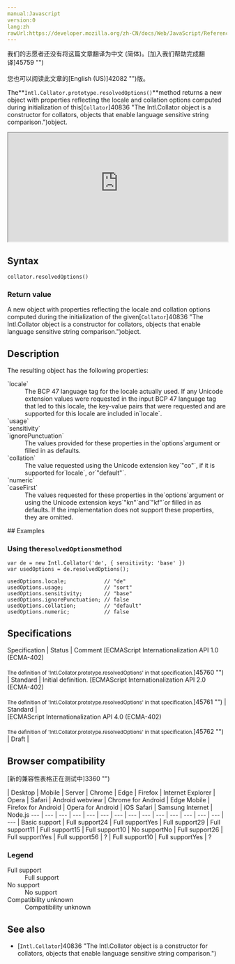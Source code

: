 ```yaml
---
manual:Javascript
version:0
lang:zh
rawUrl:https://developer.mozilla.org/zh-CN/docs/Web/JavaScript/Reference/Global_Objects/Collator/resolvedOptions
---
```




<bdi>我们的志愿者还没有将这篇文章翻译为<bdi>中文 (简体)</bdi>。[加入我们帮助完成翻译]45759 "")<br></br>您也可以阅读此文章的[English (US)]42082 "")版。</bdi>






The**`Intl.Collator.prototype.resolvedOptions()`**method returns a new object with properties reflecting the locale and collation options computed during initialization of this[`Collator`]40836 "The Intl.Collator object is a constructor for collators, objects that enable language sensitive string comparison.")object.

<iframe src='https://interactive-examples.mdn.mozilla.net/pages/js/intl-collator-prototype-resolvedoptions.html' width='100%' height='250'></iframe>

## Syntax<a name="Syntax"></a>

```
collator.resolvedOptions()
```

### Return value<a name="Return_value"></a>


A new object with properties reflecting the locale and collation options computed during the initialization of the given[`Collator`]40836 "The Intl.Collator object is a constructor for collators, objects that enable language sensitive string comparison.")object.


## Description<a name="Description"></a>


The resulting object has the following properties:

<dl><dt id=''>`locale`</dt><dd>The BCP 47 language tag for the locale actually used. If any Unicode extension values were requested in the input BCP 47 language tag that led to this locale, the key-value pairs that were requested and are supported for this locale are included in`locale`.</dd><dt id=''>`usage`</dt><dt id=''>`sensitivity`</dt><dt id=''>`ignorePunctuation`</dt><dd>The values provided for these properties in the`options`argument or filled in as defaults.</dd><dt id=''>`collation`</dt><dd>The value requested using the Unicode extension key`"co"`, if it is supported for`locale`, or`"default"`.</dd><dt id=''>`numeric`</dt><dt id=''>`caseFirst`</dt><dd>The values requested for these properties in the`options`argument or using the Unicode extension keys`"kn"`and`"kf"`or filled in as defaults. If the implementation does not support these properties, they are omitted.</dd></dl>
## Examples<a name="Examples"></a>

### Using the`resolvedOptions`method<a name="Using_the_resolvedOptions_method"></a>

```
var de = new Intl.Collator('de', { sensitivity: 'base' })
var usedOptions = de.resolvedOptions();

usedOptions.locale;            // "de"
usedOptions.usage;             // "sort"
usedOptions.sensitivity;       // "base"
usedOptions.ignorePunctuation; // false
usedOptions.collation;         // "default"
usedOptions.numeric;           // false
```

## Specifications<a name="Specifications"></a>

Specification | Status | Comment 
[ECMAScript Internationalization API 1.0 (ECMA-402)<br></br><small>The definition of &#39;Intl.Collator.prototype.resolvedOptions&#39; in that specification.</small>]45760 "") | Standard | Initial definition. 
[ECMAScript Internationalization API 2.0 (ECMA-402)<br></br><small>The definition of &#39;Intl.Collator.prototype.resolvedOptions&#39; in that specification.</small>]45761 "") | Standard |  
[ECMAScript Internationalization API 4.0 (ECMA-402)<br></br><small>The definition of &#39;Intl.Collator.prototype.resolvedOptions&#39; in that specification.</small>]45762 "") | Draft |  


## Browser compatibility<a name="Browser_compatibility"></a>
[新的兼容性表格正在测试中<i></i>]3360 "")

 | <abbr>Desktop<i></i></abbr> | <abbr>Mobile<i></i></abbr> | <abbr>Server<i></i></abbr> 
 | <abbr>Chrome<i></i></abbr> | <abbr>Edge<i></i></abbr> | <abbr>Firefox<i></i></abbr> | <abbr>Internet Explorer<i></i></abbr> | <abbr>Opera<i></i></abbr> | <abbr>Safari<i></i></abbr> | <abbr>Android webview<i></i></abbr> | <abbr>Chrome for Android<i></i></abbr> | <abbr>Edge Mobile<i></i></abbr> | <abbr>Firefox for Android<i></i></abbr> | <abbr>Opera for Android<i></i></abbr> | <abbr>iOS Safari<i></i></abbr> | <abbr>Samsung Internet<i></i></abbr> | <abbr>Node.js<i></i></abbr> 
 ---  |  ---  |  ---  |  ---  |  ---  |  ---  |  ---  |  ---  |  ---  |  ---  |  ---  |  ---  |  ---  |  ---  |  ---  | 
Basic support | <abbr>Full support</abbr>24 | <abbr>Full support</abbr>Yes | <abbr>Full support</abbr>29 | <abbr>Full support</abbr>11 | <abbr>Full support</abbr>15 | <abbr>Full support</abbr>10 | <abbr>No support</abbr>No | <abbr>Full support</abbr>26 | <abbr>Full support</abbr>Yes | <abbr>Full support</abbr>56 | <abbr>?</abbr> | <abbr>Full support</abbr>10 | <abbr>Full support</abbr>Yes | <abbr>?</abbr> 


### Legend<a name="Legend"></a>
<dl><dt id=''><abbr>Full support</abbr></dt><dd>Full support</dd><dt id=''><abbr>No support</abbr></dt><dd>No support</dd><dt id=''><abbr>Compatibility unknown</abbr></dt><dd>Compatibility unknown</dd></dl>


## See also<a name="See_also"></a>

* [`Intl.Collator`]40836 "The Intl.Collator object is a constructor for collators, objects that enable language sensitive string comparison.")



